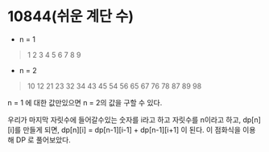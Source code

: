 # 10844(쉬운 계단 수)

* n = 1
> 1 2 3 4 5 6 7 8 9

* n = 2
> 10 12 21 23 32 34 43 45 54 56 65 67 76 78 87 89 98

n = 1 에 대한 값만있으면 n = 2의 값을 구할 수 있다.

우리가 마지막 자릿수에 들어갈수있는 숫자를 i라고 하고 자릿수를 n이라고 하고, dp[n][i]를 만들게 되면, 
dp[n][i] = dp[n-1][i-1] + dp[n-1][i+1] 이 된다. 이 점화식을 이용해 DP 로 풀어보았다.